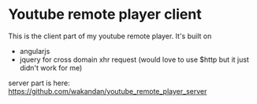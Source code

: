 # Youtube remote player client 

This is the client part of my youtube remote player. It's built on 
- angularjs 
- jquery for cross domain xhr request (would love to use $http but it just didn't work for me)

server part is here: https://github.com/wakandan/youtube_remote_player_server
